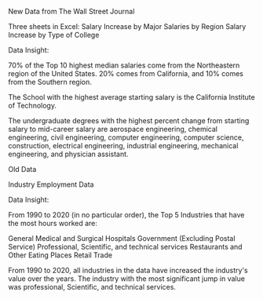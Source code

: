 New Data from The Wall Street Journal 

Three sheets in Excel: 
Salary Increase by Major
Salaries by Region
Salary Increase by Type of College 

Data Insight:

70% of the Top 10 highest median salaries come from the Northeastern region of the United States. 20% comes from California, and 10% comes from the Southern region.

The School with the highest average starting salary is the California Institute of Technology. 

The undergraduate degrees with the highest percent change from starting salary to mid-career salary are aerospace engineering,  chemical engineering, civil engineering, computer engineering, computer science, construction, electrical engineering, industrial engineering, mechanical engineering, and physician assistant. 

Old Data 

Industry Employment Data

Data Insight: 

From 1990 to 2020 (in no particular order), the Top 5 Industries that have the most hours worked are:

General Medical and Surgical Hospitals
Government (Excluding Postal Service)
Professional, Scientific, and technical services
Restaurants and Other Eating Places
Retail Trade

From 1990 to 2020, all industries in the data have increased the industry's value over the years. The industry with the most significant jump in value was professional, Scientific, and technical services. 
